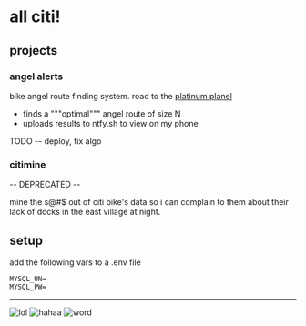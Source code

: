 # all citi!

## projects

### angel alerts

bike angel route finding system. road to the [platinum planel](https://www.lyft.com/bikes/bay-wheels/bike-angels-rewards)

- finds a """optimal""" angel route of size N
- uploads results to ntfy.sh to view on my phone

TODO -- deploy, fix algo

### citimine

-- DEPRECATED -- 

mine the s@#$ out of citi bike's data so i can complain to them about their lack of docks in the east village at night.

## setup

add the following vars to a .env file

```
MYSQL_UN=
MYSQL_PW=
```



----


![lol](https://i.ytimg.com/vi/UOV1LNCLcNM/maxresdefault.jpg)
![haha](https://i.ytimg.com/vi/nf-jkETUpgc/maxresdefault.jpg)a
![word](https://cdn.road.cc/sites/default/files/styles/main_width/public/images/News/Citi%20Bike%20BMX.jpg)




